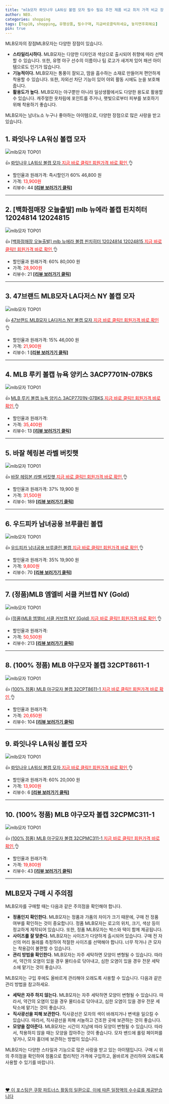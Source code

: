 ```yaml
---
title: "mlb모자 롸잇나우 LA워싱 볼캡 모자 필수 필요 추천 제품 비교 최저 가격 비교 장점 구매 후기 구매평"
author: NEO.
categories: shopping
tags: [Top10, shopping, 유행상품, 필수구매, 지금바로클릭하세요, 놓치면후회해요]
pin: true
---
```

MLB모자의 장점MLB모자는 다양한 장점이 있습니다.

* **스타일리시하다.** MLB모자는 다양한 디자인과 색상으로 출시되어 취향에 따라 선택할 수 있습니다. 또한, 유명 야구 선수의 이름이나 팀 로고가 새겨져 있어 패션 아이템으로도 인기가 많습니다.
* **기능적이다.** MLB모자는 통풍이 잘되고, 땀을 흡수하는 소재로 만들어져 편안하게 착용할 수 있습니다. 또한, 자외선 차단 기능이 있어 야외 활동 시에도 눈을 보호해 줍니다.
* **활용도가 높다.** MLB모자는 야구뿐만 아니라 일상생활에서도 다양한 용도로 활용할 수 있습니다. 캐주얼한 옷차림에 포인트를 주거나, 햇빛으로부터 피부를 보호하기 위해 착용하기 좋습니다.

MLB모자는 남녀노소 누구나 좋아하는 아이템으로, 다양한 장점으로 많은 사랑을 받고 있습니다.

   

## 1. 롸잇나우 LA워싱 볼캡 모자

![mlb모자 TOP01](https://thumbnail9.coupangcdn.com/thumbnails/remote/490x490ex/image/vendor_inventory/a9a6/cac7097c7b93a9d5660d0cfad215b854fc3fe084726f22535c7ba70c9c7e.jpg)


👍 [롸잇나우 LA워싱 볼캡 모자 <font color=red> 지금 바로 클릭!! 회원가격 바로 확인 </font> ](https://link.coupang.com/re/AFFSDP?lptag=AF3617701&subid=GithubCoopas&pageKey=7539296920&traceid=V0-153&itemId=19814915716&vendorItemId=86916983727) 👌 


- 할인율과 원래가격: 즉시할인가 60%  46,800   원
- 가격: <span style='color:red'>13,900원</span>
- 리뷰수: 44  [**[리뷰 보러가기 클릭]**](https://link.coupang.com/re/AFFSDP?lptag=AF3617701&subid=GithubCoopas&pageKey=7539296920&traceid=V0-153&itemId=19814915716&vendorItemId=86916983727)

---


   

## 2. [백화점매장 오늘출발] mlb 뉴에라 볼캡 핀치히터 12024814 12024815

![mlb모자 TOP01](https://thumbnail6.coupangcdn.com/thumbnails/remote/490x490ex/image/vendor_inventory/82ad/631440f6dcc38bf344141f849a79a1bea233697e6b830866e9ebe88e9b3f.jpg)


👍 [[백화점매장 오늘출발] mlb 뉴에라 볼캡 핀치히터 12024814 12024815 <font color=red> 지금 바로 클릭!! 회원가격 바로 확인 </font> ](https://link.coupang.com/re/AFFSDP?lptag=AF3617701&subid=GithubCoopas&pageKey=7350130278&traceid=V0-153&itemId=18912228885&vendorItemId=86039592157) 👌 


- 할인율과 원래가격: 60%  80,000   원
- 가격: <span style='color:red'>28,900원</span>
- 리뷰수: 21  [**[리뷰 보러가기 클릭]**](https://link.coupang.com/re/AFFSDP?lptag=AF3617701&subid=GithubCoopas&pageKey=7350130278&traceid=V0-153&itemId=18912228885&vendorItemId=86039592157)

---


   

## 3. 47브랜드 MLB모자 LA다저스 NY 볼캡 모자

![mlb모자 TOP01](https://thumbnail8.coupangcdn.com/thumbnails/remote/490x490ex/image/vendor_inventory/fddb/20fd2460528cadc7e249f41179270f9ecdc8b41bae8a30c3c741be999169.jpg)


👍 [47브랜드 MLB모자 LA다저스 NY 볼캡 모자 <font color=red> 지금 바로 클릭!! 회원가격 바로 확인 </font> ](https://link.coupang.com/re/AFFSDP?lptag=AF3617701&subid=GithubCoopas&pageKey=7405204807&traceid=V0-153&itemId=19175285127&vendorItemId=86293326282) 👌 


- 할인율과 원래가격: 15%  46,000   원
- 가격: <span style='color:red'>21,900원</span>
- 리뷰수: 1  [**[리뷰 보러가기 클릭]**](https://link.coupang.com/re/AFFSDP?lptag=AF3617701&subid=GithubCoopas&pageKey=7405204807&traceid=V0-153&itemId=19175285127&vendorItemId=86293326282)

---


   

## 4. MLB 루키 볼캡 뉴욕 양키스 3ACP7701N-07BKS

![mlb모자 TOP01](https://thumbnail10.coupangcdn.com/thumbnails/remote/490x490ex/image/vendor_inventory/a8b7/2797184b5bd427f7b637956634d3789167814d756cea368eed5ad162e37c.jpg)


👍 [MLB 루키 볼캡 뉴욕 양키스 3ACP7701N-07BKS <font color=red> 지금 바로 클릭!! 회원가격 바로 확인 </font> ](https://link.coupang.com/re/AFFSDP?lptag=AF3617701&subid=GithubCoopas&pageKey=6475165724&traceid=V0-153&itemId=14150126303&vendorItemId=71183017543) 👌 


- 할인율과 원래가격: 
- 가격: <span style='color:red'>35,400원</span>
- 리뷰수: 13  [**[리뷰 보러가기 클릭]**](https://link.coupang.com/re/AFFSDP?lptag=AF3617701&subid=GithubCoopas&pageKey=6475165724&traceid=V0-153&itemId=14150126303&vendorItemId=71183017543)

---


   

## 5. 바잘 헤링본 라벨 버킷햇

![mlb모자 TOP01](https://thumbnail9.coupangcdn.com/thumbnails/remote/490x490ex/image/retail/images/1935170962731865-4a75f150-58ad-4c9b-9b95-850b2e10d463.jpg)


👍 [바잘 헤링본 라벨 버킷햇 <font color=red> 지금 바로 클릭!! 회원가격 바로 확인 </font> ](https://link.coupang.com/re/AFFSDP?lptag=AF3617701&subid=GithubCoopas&pageKey=5172377579&traceid=V0-153&itemId=7139080784&vendorItemId=74102007943) 👌 


- 할인율과 원래가격: 37%  19,900   원
- 가격: <span style='color:red'>31,500원</span>
- 리뷰수: 189  [**[리뷰 보러가기 클릭]**](https://link.coupang.com/re/AFFSDP?lptag=AF3617701&subid=GithubCoopas&pageKey=5172377579&traceid=V0-153&itemId=7139080784&vendorItemId=74102007943)

---


   

## 6. 우드피카 남녀공용 브루클린 볼캡

![mlb모자 TOP01](https://thumbnail9.coupangcdn.com/thumbnails/remote/490x490ex/image/vendor_inventory/8863/397b8b136f621c25c3641c47e0281f5959124e4b42e635d89d3e04b705b7.jpg)


👍 [우드피카 남녀공용 브루클린 볼캡 <font color=red> 지금 바로 클릭!! 회원가격 바로 확인 </font> ](https://link.coupang.com/re/AFFSDP?lptag=AF3617701&subid=GithubCoopas&pageKey=6638903540&traceid=V0-153&itemId=15167903890&vendorItemId=82400313399) 👌 


- 할인율과 원래가격: 35%  19,900   원
- 가격: <span style='color:red'>9,800원</span>
- 리뷰수: 70  [**[리뷰 보러가기 클릭]**](https://link.coupang.com/re/AFFSDP?lptag=AF3617701&subid=GithubCoopas&pageKey=6638903540&traceid=V0-153&itemId=15167903890&vendorItemId=82400313399)

---


   

## 7. (정품)MLB 엠엘비 서클 커브캡 NY (Gold)

![mlb모자 TOP01](https://thumbnail7.coupangcdn.com/thumbnails/remote/490x490ex/image/vendor_inventory/eebd/a9233b7ca67be671e2eaf61b44ac1a4c0256c7f05ab3a3239fe0abe631b7.jpg)


👍 [(정품)MLB 엠엘비 서클 커브캡 NY (Gold) <font color=red> 지금 바로 클릭!! 회원가격 바로 확인 </font> ](https://link.coupang.com/re/AFFSDP?lptag=AF3617701&subid=GithubCoopas&pageKey=7552691508&traceid=V0-153&itemId=19880579647&vendorItemId=87836516909) 👌 


- 할인율과 원래가격: 
- 가격: <span style='color:red'>50,500원</span>
- 리뷰수: 213  [**[리뷰 보러가기 클릭]**](https://link.coupang.com/re/AFFSDP?lptag=AF3617701&subid=GithubCoopas&pageKey=7552691508&traceid=V0-153&itemId=19880579647&vendorItemId=87836516909)

---


   

## 8. (100% 정품) MLB 야구모자 볼캡 32CPT8611-1

![mlb모자 TOP01](https://thumbnail6.coupangcdn.com/thumbnails/remote/490x490ex/image/vendor_inventory/fb94/38200fb3d088e7146df1bed035f463a84cb88fdde94910ab8da8fc4a3da5.jpg)


👍 [(100% 정품) MLB 야구모자 볼캡 32CPT8611-1 <font color=red> 지금 바로 클릭!! 회원가격 바로 확인 </font> ](https://link.coupang.com/re/AFFSDP?lptag=AF3617701&subid=GithubCoopas&pageKey=7721962794&traceid=V0-153&itemId=20726912689&vendorItemId=87797604202) 👌 


- 할인율과 원래가격: 
- 가격: <span style='color:red'>20,650원</span>
- 리뷰수: 104  [**[리뷰 보러가기 클릭]**](https://link.coupang.com/re/AFFSDP?lptag=AF3617701&subid=GithubCoopas&pageKey=7721962794&traceid=V0-153&itemId=20726912689&vendorItemId=87797604202)

---


   

## 9. 롸잇나우 LA워싱 볼캡 모자

![mlb모자 TOP01](https://thumbnail8.coupangcdn.com/thumbnails/remote/490x490ex/image/vendor_inventory/9251/54f959eb721d45904f02f9b84e6439f21e071ae8493addc1656bb137207f.jpg)


👍 [롸잇나우 LA워싱 볼캡 모자 <font color=red> 지금 바로 클릭!! 회원가격 바로 확인 </font> ](https://link.coupang.com/re/AFFSDP?lptag=AF3617701&subid=GithubCoopas&pageKey=7539296920&traceid=V0-153&itemId=19814915719&vendorItemId=86916983704) 👌 


- 할인율과 원래가격: 60%  20,000   원
- 가격: <span style='color:red'>13,900원</span>
- 리뷰수: 6  [**[리뷰 보러가기 클릭]**](https://link.coupang.com/re/AFFSDP?lptag=AF3617701&subid=GithubCoopas&pageKey=7539296920&traceid=V0-153&itemId=19814915719&vendorItemId=86916983704)

---


   

## 10. (100% 정품) MLB 야구모자 볼캡 32CPMC311-1

![mlb모자 TOP01](https://thumbnail6.coupangcdn.com/thumbnails/remote/490x490ex/image/vendor_inventory/8b49/36ffc8dfa473eee470d5622c9790f5dbb6f2fdf72a9f7a581521b873d3da.jpg)


👍 [(100% 정품) MLB 야구모자 볼캡 32CPMC311-1 <font color=red> 지금 바로 클릭!! 회원가격 바로 확인 </font> ](https://link.coupang.com/re/AFFSDP?lptag=AF3617701&subid=GithubCoopas&pageKey=7732052467&traceid=V0-153&itemId=20780301440&vendorItemId=87850113810) 👌 


- 할인율과 원래가격: 
- 가격: <span style='color:red'>19,800원</span>
- 리뷰수: 43  [**[리뷰 보러가기 클릭]**](https://link.coupang.com/re/AFFSDP?lptag=AF3617701&subid=GithubCoopas&pageKey=7732052467&traceid=V0-153&itemId=20780301440&vendorItemId=87850113810)

---
<h2>MLB모자 구매 시 주의점</h2>

MLB모자를 구매할 때는 다음과 같은 주의점을 확인해야 합니다.

* **정품인지 확인한다.** MLB모자는 정품과 가품의 차이가 크기 때문에, 구매 전 정품 여부를 확인하는 것이 중요합니다. 정품 MLB모자는 로고의 위치, 크기, 색상 등이 정교하게 제작되어 있습니다. 또한, 정품 MLB모자는 박스와 택이 함께 제공됩니다.
* **사이즈를 잘 맞춘다.** MLB모자는 사이즈가 다양하게 출시되어 있습니다. 구매 전 자신의 머리 둘레를 측정하여 적절한 사이즈를 선택해야 합니다. 너무 작거나 큰 모자는 착용감이 불편할 수 있습니다.
* **관리 방법을 확인한다.** MLB모자는 자주 세탁하면 모양이 변형될 수 있습니다. 따라서, 약간의 오염이 있을 경우 물티슈로 닦아내고, 심한 오염이 있을 경우 전문 세탁소에 맡기는 것이 좋습니다.

MLB모자는 구입 후에도 올바르게 관리해야 오래도록 사용할 수 있습니다. 다음과 같은 관리 방법을 참고하세요.

* **세탁은 자주 하지 않는다.** MLB모자는 자주 세탁하면 모양이 변형될 수 있습니다. 따라서, 약간의 오염이 있을 경우 물티슈로 닦아내고, 심한 오염이 있을 경우 전문 세탁소에 맡기는 것이 좋습니다.
* **직사광선을 피해 보관한다.** 직사광선은 모자의 색이 바래지거나 변색을 일으킬 수 있습니다. 따라서, 직사광선을 피해 서늘하고 건조한 곳에 보관하는 것이 좋습니다.
* **모양을 잡아준다.** MLB모자는 시간이 지남에 따라 모양이 변형될 수 있습니다. 따라서, 착용하지 않을 때는 모양을 잡아주는 것이 좋습니다. 모자 밴드에 롤링 페이퍼를 넣거나, 모자 홀더에 보관하는 방법이 있습니다.

MLB모자는 다양한 스타일과 기능으로 많은 사랑을 받고 있는 아이템입니다. 구매 시 위의 주의점을 확인하여 정품으로 합리적인 가격에 구입하고, 올바르게 관리하여 오래도록 사용할 수 있기를 바랍니다.<br><br><br><br><br> [ ❤  이 포스팅은 쿠팡 파트너스 활동의 일환으로, 이에 따른 일정액의 수수료를 제공받습니다](https://link.coupang.com/a/bcEFyh)